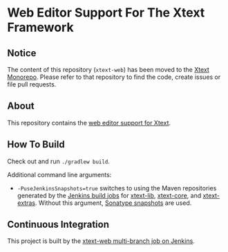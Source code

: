 # Web Editor Support For The Xtext Framework

## Notice

The content of this repository (`xtext-web`) has been moved to the [Xtext Monorepo](https://github.com/eclipse/xtext/). Please refer to that repository to find the code, create issues or file pull requests.

## About

This repository contains the [web editor support for Xtext](https://www.eclipse.org/Xtext/documentation/330_web_support.html).

## How To Build

Check out and run `./gradlew build`.

Additional command line arguments:
 - `-PuseJenkinsSnapshots=true` switches to using the Maven repositories generated by the [Jenkins build jobs](https://ci.eclipse.org/xtext/) for [xtext-lib](https://github.com/eclipse/xtext-lib), [xtext-core](https://github.com/eclipse/xtext-core), and [xtext-extras](https://github.com/eclipse/xtext-extras). Without this argument, [Sonatype snapshots](https://oss.sonatype.org/content/repositories/snapshots) are used.

## Continuous Integration

This project is built by the [xtext-web multi-branch job on Jenkins](https://ci.eclipse.org/xtext/job/xtext-web/).
